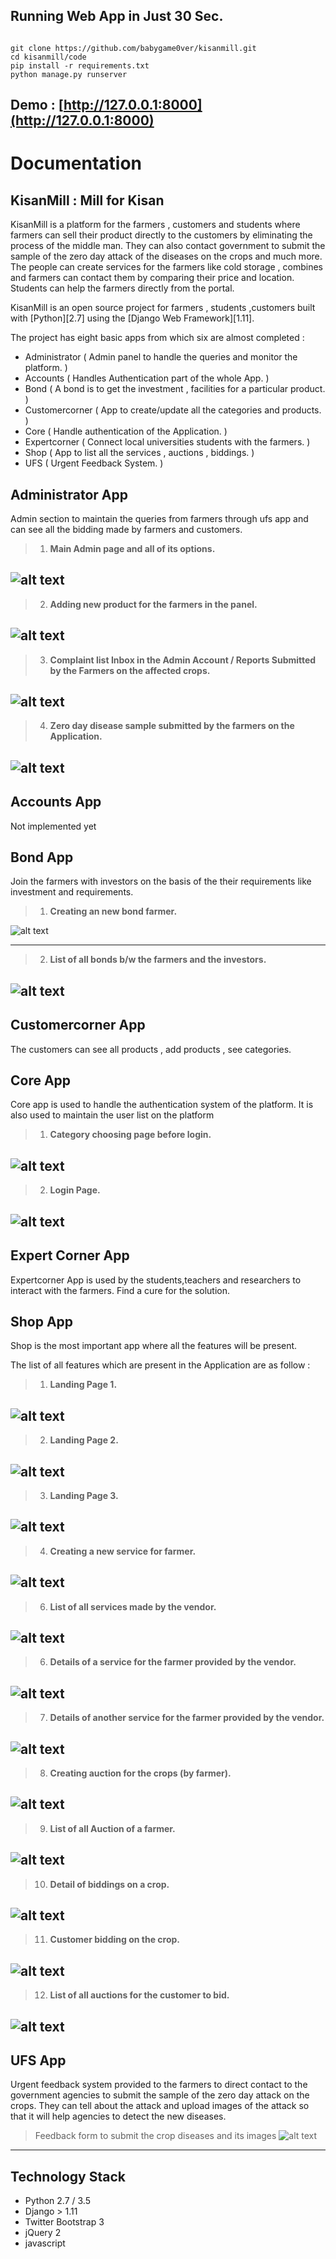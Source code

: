 ## Running Web App in Just 30 Sec.

```

git clone https://github.com/babygame0ver/kisanmill.git
cd kisanmill/code
pip install -r requirements.txt
python manage.py runserver

```

## Demo : [http://127.0.0.1:8000](http://127.0.0.1:8000)


# Documentation

## KisanMill : Mill for Kisan

KisanMill is a platform for the farmers , customers and students where farmers can sell their product directly to the customers by eliminating the process of the middle man. They can also contact government to submit the sample of the zero day attack of the diseases on the crops and much more. The people can create services for the farmers like cold storage , combines and farmers can contact them by comparing their price and location. Students can help the farmers directly from the portal.


KisanMill is an open source project for farmers , students ,customers built with [Python][2.7] using the [Django Web Framework][1.11].

The project has eight basic apps from which six are almost completed :

* Administrator       ( Admin panel to handle the queries and monitor the platform. )
* Accounts            ( Handles Authentication part of the whole App. )
* Bond                ( A bond is to get the investment , facilities for a particular product. )
* Customercorner      ( App to create/update all the categories and products. )
* Core                ( Handle authentication of the Application. )
* Expertcorner        ( Connect local universities students with the farmers. )
* Shop                ( App to list all the services , auctions , biddings. )
* UFS                 ( Urgent Feedback System. )

## Administrator App
Admin section to maintain the queries from farmers through ufs app and can see all the bidding made by farmers and customers.

> 1. **Main Admin page and all of its options.**

![alt text](docs/snapshots/admin/1_main_administrator_page.png)
---

> 2. **Adding new product for the farmers in the panel.**

![alt text](docs/snapshots/admin/2_list_of_all_products_from_admin_panel.png)
---

> 3. **Complaint list Inbox in the Admin Account  / Reports Submitted by the Farmers on the affected crops.**

![alt text](docs/snapshots/admin/3_compaint_list_inbox.png)
---

> 4. **Zero day disease sample submitted by the farmers on the Application.**

![alt text](docs/snapshots/admin/4_disease_report.png)
---

## Accounts App
Not implemented yet

## Bond App
Join the farmers with investors on the basis of the their requirements like investment and requirements.

> 1. **Creating an new bond farmer.**

![alt text](docs/snapshots/bond/1_creating_a_new_bond.png)

---

> 2. **List of all bonds b/w the farmers and the investors.**

![alt text](docs/snapshots/bond/2_list_all_bonds_between_people.png)
---


## Customercorner App
The customers can see all products , add products , see categories.

## Core App
Core app is used to handle the authentication system of the platform. It is also used to maintain the user list on the platform

> 1. **Category choosing page before login.**

![alt text](docs/snapshots/core/1_category_login.png)
---

> 2. **Login Page.**

![alt text](docs/snapshots/core/2_login_page.png)
---



## Expert Corner App
Expertcorner App is used by the students,teachers and researchers to interact with the farmers. Find a cure for the solution.


## Shop App
Shop is the most important app where all the features will be present.

The list of all features which are present in the Application are as follow :


> 1. **Landing Page 1.**

![alt text](docs/snapshots/shop/1_landing_page_1.png)
---

> 2. **Landing Page 2.**

![alt text](docs/snapshots/shop/2_landing_page_2.png)
---

> 3. **Landing Page 3.**

![alt text](docs/snapshots/shop/3_landing_page_3.png)
---

> 4. **Creating a new service for farmer.**

![alt text](docs/snapshots/shop/4_creating_a_new_services_for_the_farmers.png)
---


> 6. **List of all services made by the vendor.**

![alt text](docs/snapshots/shop/5_list_of_all_services_for_the_farmers.png)
---

> 6. **Details of a service for the farmer provided by the vendor.**

![alt text](docs/snapshots/shop/6_details_of_a_service_for_the_farmer_provided_by_the_vendor.png)
---

> 7. **Details of another service for the farmer provided by the vendor.**

![alt text](docs/snapshots/shop/7_detail_of_another_service_for_the_farmer_provided_by_the_vendor.png)
---

> 8. **Creating auction for the crops (by farmer).**

![alt text](docs/snapshots/shop/8_creating_auction_for_the_crop_by_farmer.png)
---

> 9. **List of all Auction of a farmer.**

![alt text](docs/snapshots/shop/9_list_of_all_auction_of_a_farmer.png)
---


> 10. **Detail of biddings on a crop.**

![alt text](docs/snapshots/shop/10_details_of_a_bidding_on_auction_of_crops.png)
---

> 11. **Customer bidding on the crop.**

![alt text](docs/snapshots/shop/11_customer_bidding_on_the_product.png)
---

> 12. **List of all auctions for the customer to bid.**

![alt text](docs/snapshots/shop/12_list_of_all_auction_for_bidding_by_customer.png)
---

## UFS App
Urgent feedback system provided to the farmers to direct contact to the government agencies to submit the sample of the zero day attack on the crops.
They can tell about the attack and upload images of the attack so that it will help agencies to detect the new diseases.

>  Feedback form to submit the crop diseases and its images
![alt text](docs/snapshots/ufs/giving_feedback_for_the_disease_to_the_organizations.png)
---

## Technology Stack

- Python 2.7 / 3.5
- Django > 1.11
- Twitter Bootstrap 3
- jQuery 2
- javascript


